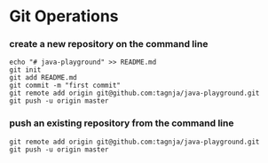 # Git Operations



### create a new repository on the command line

```
echo "# java-playground" >> README.md
git init
git add README.md
git commit -m "first commit"
git remote add origin git@github.com:tagnja/java-playground.git
git push -u origin master
```

### push an existing repository from the command line

```
git remote add origin git@github.com:tagnja/java-playground.git
git push -u origin master
```

